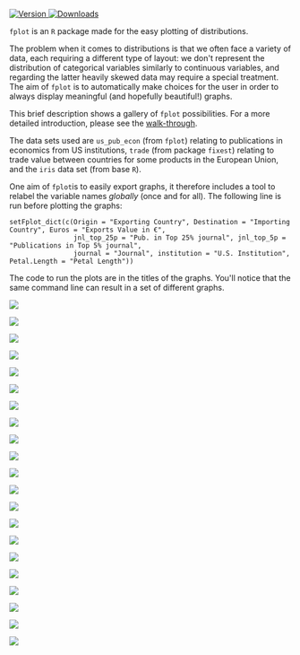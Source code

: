 <a href="https://cran.r-project.org/package=fplot"><img src="http://www.r-pkg.org/badges/version/fplot" alt="Version"> </a>
<a href="https://ipub.com/dev-corner/apps/r-package-downloads/"> <img src="https://cranlogs.r-pkg.org/badges/fplot" alt = "Downloads"> </a>

`fplot` is an `R` package made for the easy plotting of distributions. 

The problem when it comes to distributions is that we often face a variety of data, each requiring a different type of layout: we don't represent the distribution of categorical variables similarly to continuous variables, and regarding the latter heavily skewed data may require a special treatment. The aim of `fplot` is to automatically make choices for the user in order to always display meaningful (and hopefully beautiful!) graphs. 

This brief description shows a gallery of `fplot` possibilities. For a more detailed introduction, please see the [walk-through](https://lrberge.github.io/fplot/articles/fplot_walkthrough.html).

The data sets used are `us_pub_econ` (from `fplot`) relating to publications in economics from US institutions, `trade` (from package `fixest`) relating to trade value between countries for some products in the European Union, and the `iris` data set (from base `R`).

One aim of `fplot`is to easily export graphs, it therefore includes a tool to relabel the variable names *globally* (once and for all). The following line is run before plotting the graphs:

```
setFplot_dict(c(Origin = "Exporting Country", Destination = "Importing Country", Euros = "Exports Value in €", 
                jnl_top_25p = "Pub. in Top 25% journal", jnl_top_5p = "Publications in Top 5% journal", 
                journal = "Journal", institution = "U.S. Institution", Petal.Length = "Petal Length"))
```


The code to run the plots are in the titles of the graphs. You'll notice that the same command line can result in a set of different graphs. 

![](man/figures/regular_pub.png)

![](man/figures/regular_trade.png)

![](man/figures/regular_iris.png)

![](man/figures/conditional_pub_1.png)

![](man/figures/conditional_pub_2.png)

![](man/figures/conditional_pub_3_bis.png)

![](man/figures/conditional_trade_1.png)

![](man/figures/conditional_trade_2.png)

![](man/figures/conditional_iris_1.png)

![](man/figures/conditional_iris_2.png)

![](man/figures/conditional_iris_3.png)

![](man/figures/weighted_pub_1.png)

![](man/figures/weighted_pub_2.png)

![](man/figures/weighted_trade_1.png)

![](man/figures/weighted_trade_2.png)

![](man/figures/weighted_conditional_trade_1.png)

![](man/figures/weighted_conditional_trade_2.png)

![](man/figures/weighted_stacked_pub.png)

![](man/figures/weighted_stacked_trade.png)

![](man/figures/cumul_pub.png)

![](man/figures/cumul_trade.png)


